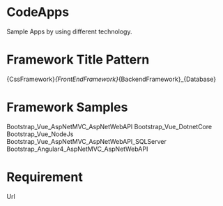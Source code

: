 # CodeApps
Sample Apps by using different technology.

# Framework Title Pattern
{CssFramework}_{FrontEndFramework}_{BackendFramework}_{Database}

# Framework Samples
Bootstrap_Vue_AspNetMVC_AspNetWebAPI
Bootstrap_Vue_DotnetCore
Bootstrap_Vue_NodeJs
Bootstrap_Vue_AspNetMVC_AspNetWebAPI_SQLServer
Bootstrap_Angular4_AspNetMVC_AspNetWebAPI

# Requirement
Url
